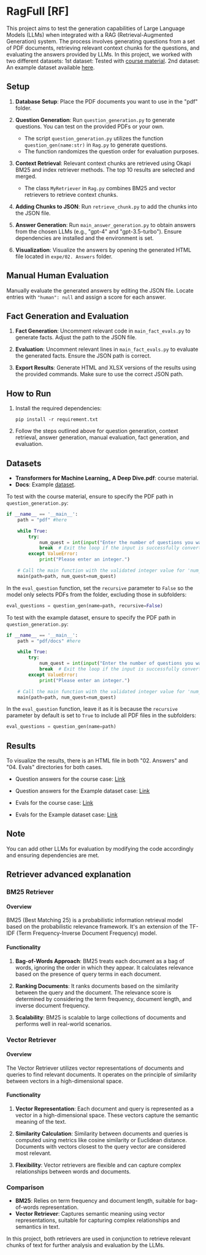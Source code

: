 # RagFull [RF]

This project aims to test the generation capabilities of Large Language Models (LLMs) when integrated with a RAG (Retrieval-Augmented Generation) system. The process involves generating questions from a set of PDF documents, retrieving relevant context chunks for the questions, and evaluating the answers provided by LLMs.
In this project, we worked with two different datasets:
1st dataset: Tested with [course material](Pdf_QA_tester/pdf/Test).
2nd dataset: An example dataset available [here](https://storage.recital.ai/s/ZnIx.GWJqg2ZXgGpPq4o).

## Setup

1. **Database Setup**: Place the PDF documents you want to use in the "pdf" folder.

2. **Question Generation**: Run `question_generation.py` to generate questions. You can test on the provided PDFs or your own.

    - The script `question_generation.py` utilizes the function `question_gen(name:str)` in `Rag.py` to generate questions.
    - The function randomizes the question order for evaluation purposes.

3. **Context Retrieval**: Relevant context chunks are retrieved using Okapi BM25 and index retriever methods. The top 10 results are selected and merged.

    - The class `MyRetriever` in `Rag.py` combines BM25 and vector retrievers to retrieve context chunks.

4. **Adding Chunks to JSON**: Run `retrieve_chunk.py` to add the chunks into the JSON file.

5. **Answer Generation**: Run `main_answer_generation.py` to obtain answers from the chosen LLMs (e.g., "gpt-4" and "gpt-3.5-turbo"). Ensure dependencies are installed and the environment is set.

6. **Visualization**: Visualize the answers by opening the generated HTML file located in `expe/02. Answers` folder.

## Manual Human Evaluation

Manually evaluate the generated answers by editing the JSON file. Locate entries with `"human": null` and assign a score for each answer.

## Fact Generation and Evaluation

1. **Fact Generation**: Uncomment relevant code in `main_fact_evals.py` to generate facts. Adjust the path to the JSON file.

2. **Evaluation**: Uncomment relevant lines in `main_fact_evals.py` to evaluate the generated facts. Ensure the JSON path is correct.

3. **Export Results**: Generate HTML and XLSX versions of the results using the provided commands. Make sure to use the correct JSON path.

## How to Run

1. Install the required dependencies:
   ```
   pip install -r requirement.txt
   ```

2. Follow the steps outlined above for question generation, context retrieval, answer generation, manual evaluation, fact generation, and evaluation.

## Datasets

- **Transformers for Machine Learning_ A Deep Dive.pdf**: course material.
- **Docs**: Example [dataset](https://storage.recital.ai/s/ZnIx.GWJqg2ZXgGpPq4o).

To test with the course material, ensure to specify the PDF path in `question_generation.py`:

```python
if __name__ == '__main__':
    path = "pdf" #here

    while True:
        try:
            num_quest = int(input("Enter the number of questions you want to test the model on: "))
            break  # Exit the loop if the input is successfully converted to an integer
        except ValueError:
            print("Please enter an integer.")

    # Call the main function with the validated integer value for 'num_quest'
    main(path=path, num_quest=num_quest)
```

In the `eval_question` function, set the `recursive` parameter to `False` so the model only selects PDFs from the folder, excluding those in subfolders:

```python
eval_questions = question_gen(name=path, recursive=False)
```

To test with the example dataset, ensure to specify the PDF path in `question_generation.py`:

```python
if __name__ == '__main__':
    path = "pdf/docs" #here

    while True:
        try:
            num_quest = int(input("Enter the number of questions you want to test the model on: "))
            break  # Exit the loop if the input is successfully converted to an integer
        except ValueError:
            print("Please enter an integer.")

    # Call the main function with the validated integer value for 'num_quest'
    main(path=path, num_quest=num_quest)
```

In the `eval_question` function, leave it as it is because the `recursive` parameter by default is set to `True` to include all PDF files in the subfolders:

```python
eval_questions = question_gen(name=path)
```

## Results

To visualize the results, there is an HTML file in both "02. Answers" and "04. Evals" directories for both cases.

- Question answers for the course case: [Link](https://github.com/ImadZaoug/ragtime-projects/blob/main/Pdf_QA_tester/expe/02.%20Answers/questions--10Q_170C_0F_2M_20A_0HE_0AE_2024-04-22_09h29%2C27.html)

- Question answers for the Example dataset case: [Link](https://github.com/ImadZaoug/ragtime-projects/blob/main/Pdf_QA_tester/expe/02.%20Answers/questions--30Q_600C_0F_2M_60A_0HE_0AE_2024-04-24_14h17%2C45.html)

- Evals for the course case: [Link](https://github.com/ImadZaoug/ragtime-projects/blob/main/Pdf_QA_tester/expe/04.%20Evals/questions--10Q_170C_72F_2M_20A_20HE_20AE_2024-04-22_10h01%2C31.html)

- Evals for the Example dataset case: [Link](https://github.com/ImadZaoug/ragtime-projects/blob/main/Pdf_QA_tester/expe/04.%20Evals/questions--30Q_600C_174F_2M_60A_60HE_59AE_2024-04-24_14h29%2C52.html)

## Note

You can add other LLMs for evaluation by modifying the code accordingly and ensuring dependencies are met.

## Retriever advanced explanation

### BM25 Retriever

#### Overview
BM25 (Best Matching 25) is a probabilistic information retrieval model based on the probabilistic relevance framework. It's an extension of the TF-IDF (Term Frequency-Inverse Document Frequency) model. 

#### Functionality
1. **Bag-of-Words Approach**: BM25 treats each document as a bag of words, ignoring the order in which they appear. It calculates relevance based on the presence of query terms in each document.
   
2. **Ranking Documents**: It ranks documents based on the similarity between the query and the document. The relevance score is determined by considering the term frequency, document length, and inverse document frequency.

3. **Scalability**: BM25 is scalable to large collections of documents and performs well in real-world scenarios.

### Vector Retriever

#### Overview
The Vector Retriever utilizes vector representations of documents and queries to find relevant documents. It operates on the principle of similarity between vectors in a high-dimensional space.

#### Functionality
1. **Vector Representation**: Each document and query is represented as a vector in a high-dimensional space. These vectors capture the semantic meaning of the text.

2. **Similarity Calculation**: Similarity between documents and queries is computed using metrics like cosine similarity or Euclidean distance. Documents with vectors closest to the query vector are considered most relevant.

3. **Flexibility**: Vector retrievers are flexible and can capture complex relationships between words and documents.

### Comparison
- **BM25**: Relies on term frequency and document length, suitable for bag-of-words representation.
- **Vector Retriever**: Captures semantic meaning using vector representations, suitable for capturing complex relationships and semantics in text.

In this project, both retrievers are used in conjunction to retrieve relevant chunks of text for further analysis and evaluation by the LLMs.

